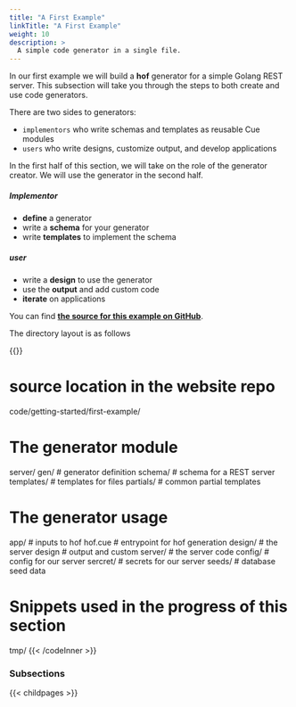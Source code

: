 ```yaml
---
title: "A First Example"
linkTitle: "A First Example"
weight: 10
description: >
  A simple code generator in a single file.
---
```


In our first example we will build a __hof__ generator for a simple Golang REST server.
This subsection will take you through the steps
to both create and use code generators.

There are two sides to generators:

- `implementors` who write schemas and templates as reusable Cue modules
- `users` who write designs, customize output, and develop applications

In the first half of this section, we will take on the role of the generator creator.
We will use the generator in the second half.


##### Implementor

- __define__ a generator
- write a __schema__ for your generator
- write __templates__ to implement the schema

##### user
- write a __design__ to use the generator
- use the __output__ and add custom code
- __iterate__ on applications
  
You can find __[the source for this example on GitHub](https://github.com/hofstadter-io/hof-docs/tree/main/code/getting-started/first-example/)__.

The directory layout is as follows

{{<codeInner lang="sh" title="project layout">}}
# source location in the website repo
code/getting-started/first-example/

  # The generator module
  server/
    gen/         # generator definition
    schema/      # schema for a REST server
    templates/   # templates for files
    partials/    # common partial templates

  # The generator usage
  app/
    # inputs to hof
    hof.cue      # entrypoint for hof generation
    design/      # the server design
    # output and custom
    server/      # the server code
    config/      # config for our server
    sercret/     # secrets for our server
    seeds/       # database seed data

  # Snippets used in the progress of this section
  tmp/
{{< /codeInner >}}

### Subsections

{{< childpages >}}
